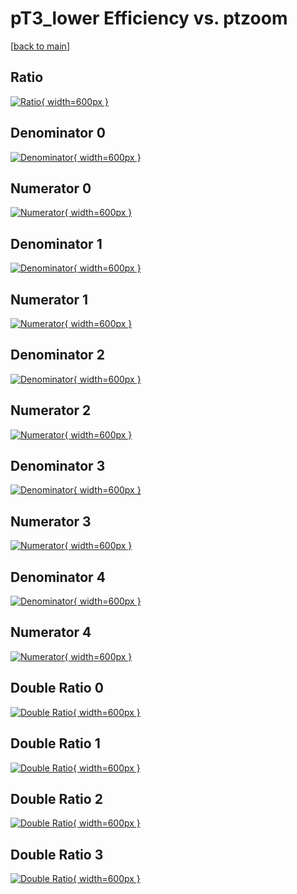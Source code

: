 # pT3_lower Efficiency vs. ptzoom

[[back to main](./)]



## Ratio

[![Ratio](../mtv/var/pT3_lower_loweta_211_1_eff_ptzoom.png){ width=600px }](../mtv/var/pT3_lower_loweta_211_1_eff_ptzoom.pdf)

## Denominator 0

[![Denominator](../mtv/den/pT3_lower_loweta_211_1_eff_ptzoom_den0.png){ width=600px }](../mtv/den/pT3_lower_loweta_211_1_eff_ptzoom_den0.pdf)

## Numerator 0

[![Numerator](../mtv/num/pT3_lower_loweta_211_1_eff_ptzoom_num0.png){ width=600px }](../mtv/num/pT3_lower_loweta_211_1_eff_ptzoom_num0.pdf)

## Denominator 1

[![Denominator](../mtv/den/pT3_lower_loweta_211_1_eff_ptzoom_den1.png){ width=600px }](../mtv/den/pT3_lower_loweta_211_1_eff_ptzoom_den1.pdf)

## Numerator 1

[![Numerator](../mtv/num/pT3_lower_loweta_211_1_eff_ptzoom_num1.png){ width=600px }](../mtv/num/pT3_lower_loweta_211_1_eff_ptzoom_num1.pdf)

## Denominator 2

[![Denominator](../mtv/den/pT3_lower_loweta_211_1_eff_ptzoom_den2.png){ width=600px }](../mtv/den/pT3_lower_loweta_211_1_eff_ptzoom_den2.pdf)

## Numerator 2

[![Numerator](../mtv/num/pT3_lower_loweta_211_1_eff_ptzoom_num2.png){ width=600px }](../mtv/num/pT3_lower_loweta_211_1_eff_ptzoom_num2.pdf)

## Denominator 3

[![Denominator](../mtv/den/pT3_lower_loweta_211_1_eff_ptzoom_den3.png){ width=600px }](../mtv/den/pT3_lower_loweta_211_1_eff_ptzoom_den3.pdf)

## Numerator 3

[![Numerator](../mtv/num/pT3_lower_loweta_211_1_eff_ptzoom_num3.png){ width=600px }](../mtv/num/pT3_lower_loweta_211_1_eff_ptzoom_num3.pdf)

## Denominator 4

[![Denominator](../mtv/den/pT3_lower_loweta_211_1_eff_ptzoom_den4.png){ width=600px }](../mtv/den/pT3_lower_loweta_211_1_eff_ptzoom_den4.pdf)

## Numerator 4

[![Numerator](../mtv/num/pT3_lower_loweta_211_1_eff_ptzoom_num4.png){ width=600px }](../mtv/num/pT3_lower_loweta_211_1_eff_ptzoom_num4.pdf)

## Double Ratio 0

[![Double Ratio](../mtv/ratio/pT3_lower_loweta_211_1_eff_ptzoom_ratio0.png){ width=600px }](../mtv/ratio/pT3_lower_loweta_211_1_eff_ptzoom_ratio0.pdf)

## Double Ratio 1

[![Double Ratio](../mtv/ratio/pT3_lower_loweta_211_1_eff_ptzoom_ratio1.png){ width=600px }](../mtv/ratio/pT3_lower_loweta_211_1_eff_ptzoom_ratio1.pdf)

## Double Ratio 2

[![Double Ratio](../mtv/ratio/pT3_lower_loweta_211_1_eff_ptzoom_ratio2.png){ width=600px }](../mtv/ratio/pT3_lower_loweta_211_1_eff_ptzoom_ratio2.pdf)

## Double Ratio 3

[![Double Ratio](../mtv/ratio/pT3_lower_loweta_211_1_eff_ptzoom_ratio3.png){ width=600px }](../mtv/ratio/pT3_lower_loweta_211_1_eff_ptzoom_ratio3.pdf)

